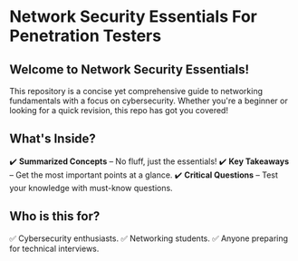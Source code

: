 # Network Security Essentials For Penetration Testers
## Welcome to Network Security Essentials!
This repository is a concise yet comprehensive guide to networking fundamentals with a focus on cybersecurity. Whether you're a beginner or looking for a quick revision, this repo has got you covered!
## What's Inside?
✔️ **Summarized Concepts** – No fluff, just the essentials!
✔️ **Key Takeaways** – Get the most important points at a glance.
✔️ **Critical Questions** – Test your knowledge with must-know questions.
## Who is this for?
✅ Cybersecurity enthusiasts.
✅ Networking students.
✅ Anyone preparing for technical interviews.
